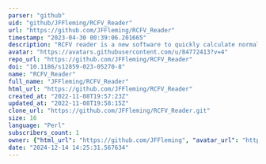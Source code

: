```yaml
---
parser: "github"
uid: "github/JFFleming/RCFV_Reader"
url: "https://github.com/JFFleming/RCFV_Reader"
timestamp: "2023-04-30 00:39:06.201665"
description: "RCFV reader is a new software to quickly calculate normalised relative compositional frequency variability."
avatar: "https://avatars.githubusercontent.com/u/84772413?v=4"
repo_url: "https://github.com/JFFleming/RCFV_Reader"
doi: "10.1186/s12859-023-05270-8"
name: "RCFV_Reader"
full_name: "JFFleming/RCFV_Reader"
html_url: "https://github.com/JFFleming/RCFV_Reader"
created_at: "2022-11-08T19:57:23Z"
updated_at: "2022-11-08T19:58:15Z"
clone_url: "https://github.com/JFFleming/RCFV_Reader.git"
size: 16
language: "Perl"
subscribers_count: 1
owner: {"html_url": "https://github.com/JFFleming", "avatar_url": "https://avatars.githubusercontent.com/u/84772413?v=4", "login": "JFFleming", "type": "User"}
date: "2024-12-14 14:25:31.567634"
---
```


